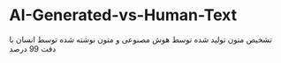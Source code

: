 # AI-Generated-vs-Human-Text
تشخیص متون تولید شده توسط هوش مصنوعی و متون نوشته شده توسط انسان با دقت 99 درصد
